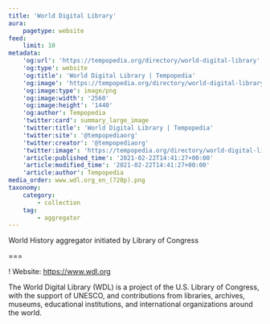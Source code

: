 ```yaml
---
title: 'World Digital Library'
aura:
    pagetype: website
feed:
    limit: 10
metadata:
    'og:url': 'https://tempopedia.org/directory/world-digital-library'
    'og:type': website
    'og:title': 'World Digital Library | Tempopedia'
    'og:image': 'https://tempopedia.org/directory/world-digital-library/www.wdl.org_en_(720p).png'
    'og:image:type': image/png
    'og:image:width': '2560'
    'og:image:height': '1440'
    'og:author': Tempopedia
    'twitter:card': summary_large_image
    'twitter:title': 'World Digital Library | Tempopedia'
    'twitter:site': '@tempopediaorg'
    'twitter:creator': '@tempopediaorg'
    'twitter:image': 'https://tempopedia.org/directory/world-digital-library/www.wdl.org_en_(720p).png'
    'article:published_time': '2021-02-22T14:41:27+00:00'
    'article:modified_time': '2021-02-22T14:41:27+00:00'
    'article:author': Tempopedia
media_order: www.wdl.org_en_(720p).png
taxonomy:
    category:
        - collection
    tag:
        - aggregator
---
```


World History aggregator initiated by Library of Congress

===

! Website: https://www.wdl.org

The World Digital Library (WDL) is a project of the U.S. Library of Congress, with the support of UNESCO, and contributions from libraries, archives, museums, educational institutions, and international organizations around the world.
